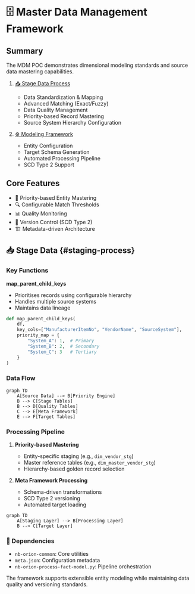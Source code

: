 # 🗄️ Master Data Management Framework

## Summary
The MDM POC demonstrates dimensional modeling standards and source data mastering capabilities.

1. [📥 Stage Data Process](#staging-process)
   - Data Standardization & Mapping
   - Advanced Matching (Exact/Fuzzy)
   - Data Quality Management
   - Priority-based Record Mastering
   - Source System Hierarchy Configuration

2. [⚙️ Modeling Framework](#modelling-framework-demo)
   - Entity Configuration 
   - Target Schema Generation
   - Automated Processing Pipeline
   - SCD Type 2 Support

## Core Features
- 🎯 Priority-based Entity Mastering
- 🔍 Configurable Match Thresholds
- 📊 Quality Monitoring
- 🔄 Version Control (SCD Type 2)
- 🏗️ Metadata-driven Architecture

## 📥 Stage Data {#staging-process}

### Key Functions
**map_parent_child_keys**
- Prioritises records using configurable hierarchy
- Handles multiple source systems
- Maintains data lineage

```python
def map_parent_child_keys(
    df,
    key_cols=["ManufacturerItemNo", "VendorName", "SourceSystem"],
    priority_map = {
        "System_A": 1,  # Primary
        "System_B": 2,  # Secondary
        "System_C": 3   # Tertiary
    }
)
```

### Data Flow
```mermaid
graph TD
    A[Source Data] --> B[Priority Engine]
    B --> C[Stage Tables]
    B --> D[Quality Tables]
    C --> E[Meta Framework]
    E --> F[Target Tables]
```

### Processing Pipeline
1. **Priority-based Mastering**
   - Entity-specific staging (e.g., `dim_vendor_stg`)
   - Master reference tables (e.g., `dim_master_vendor_stg`) 
   - Hierarchy-based golden record selection

2. **Meta Framework Processing**
   - Schema-driven transformations
   - SCD Type 2 versioning
   - Automated target loading

```mermaid
graph TD
    A[Staging Layer] --> B[Processing Layer]
    B --> C[Target Layer]
```

### 📑 Dependencies
- `nb-orion-common`: Core utilities
- `meta.json`: Configuration metadata
- `nb-orion-process-fact-model.py`: Pipeline orchestration

The framework supports extensible entity modeling while maintaining data quality and versioning standards.